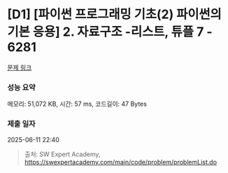 # [D1] [파이썬 프로그래밍 기초(2) 파이썬의 기본 응용] 2. 자료구조 -리스트, 튜플 7 - 6281 

[문제 링크](https://swexpertacademy.com/main/code/problem/problemDetail.do?contestProbId=AWcV15cq5GgDFAU4) 

### 성능 요약

메모리: 51,072 KB, 시간: 57 ms, 코드길이: 47 Bytes

### 제출 일자

2025-06-11 22:40



> 출처: SW Expert Academy, https://swexpertacademy.com/main/code/problem/problemList.do
